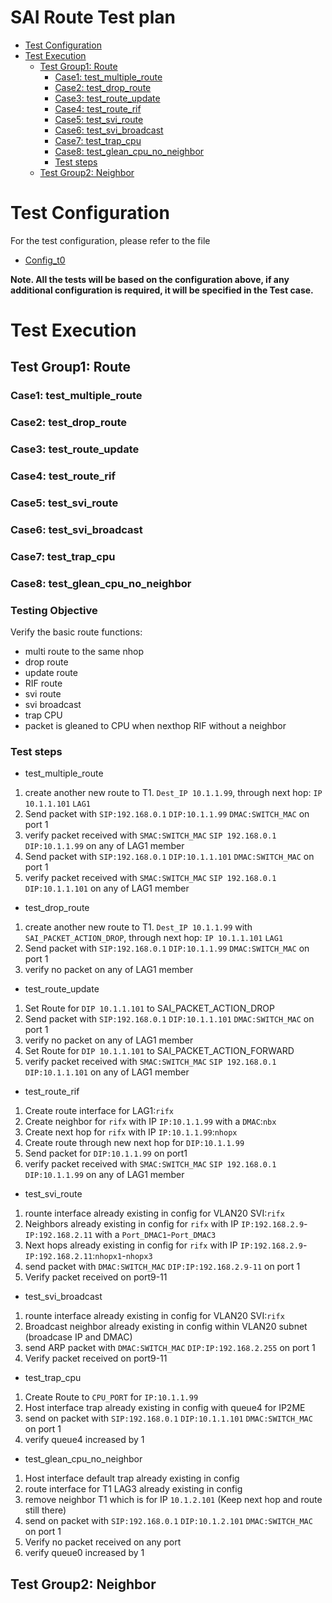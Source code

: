 # SAI Route Test plan <!-- omit in toc --> 

- [Test Configuration](#test-configuration)
- [Test Execution](#test-execution)
  - [Test Group1: Route](#test-group1-route)
    - [Case1: test_multiple_route](#case1-test_multiple_route)
    - [Case2: test_drop_route](#case2-test_drop_route)
    - [Case3: test_route_update](#case3-test_route_update)
    - [Case4: test_route_rif](#case4-test_route_rif)
    - [Case5: test_svi_route](#case5-test_svi_route)
    - [Case6: test_svi_broadcast](#case6-test_svi_broadcast)
    - [Case7: test_trap_cpu](#case7-test_trap_cpu)
    - [Case8: test_glean_cpu_no_neighbor](#case8-test_glean_cpu_no_neighbor)
    - [Test steps](#test-steps)
  - [Test Group2: Neighbor](#test-group2-neighbor)
# Test Configuration

For the test configuration, please refer to the file 
  - [Config_t0](./config_data/config_t0.md)
  
**Note. All the tests will be based on the configuration above, if any additional configuration is required, it will be specified in the Test case.**

# Test Execution

## Test Group1: Route
### Case1: test_multiple_route
### Case2: test_drop_route
### Case3: test_route_update
### Case4: test_route_rif
### Case5: test_svi_route
### Case6: test_svi_broadcast
### Case7: test_trap_cpu
### Case8: test_glean_cpu_no_neighbor

### Testing Objective <!-- omit in toc --> 
Verify the basic route functions:
- multi route to the same nhop
- drop route
- update route
- RIF route
- svi route
- svi broadcast
- trap CPU 
- packet is gleaned to CPU when nexthop RIF without a neighbor
  
### Test steps
- test_multiple_route

1. create another new route to T1. ``Dest_IP 10.1.1.99``, through next hop: ``IP 10.1.1.101`` ``LAG1``
2. Send packet with ``SIP:192.168.0.1`` ``DIP:10.1.1.99`` ``DMAC:SWITCH_MAC`` on port 1
3. verify packet received with ``SMAC:SWITCH_MAC`` ``SIP 192.168.0.1`` ``DIP:10.1.1.99`` on any of LAG1 member
4. Send packet with ``SIP:192.168.0.1`` ``DIP:10.1.1.101`` ``DMAC:SWITCH_MAC`` on port 1
5. verify packet received with ``SMAC:SWITCH_MAC`` ``SIP 192.168.0.1`` ``DIP:10.1.1.101`` on any of LAG1 member

- test_drop_route

1. create another new route to T1. ``Dest_IP 10.1.1.99`` with ``SAI_PACKET_ACTION_DROP``, through next hop: ``IP 10.1.1.101`` ``LAG1``
2. Send packet with ``SIP:192.168.0.1`` ``DIP:10.1.1.99`` ``DMAC:SWITCH_MAC`` on port 1
3. verify no packet on any of LAG1 member

- test_route_update

1. Set Route for  ``DIP 10.1.1.101`` to SAI_PACKET_ACTION_DROP
2. Send packet with ``SIP:192.168.0.1`` ``DIP:10.1.1.101`` ``DMAC:SWITCH_MAC`` on port 1
3. verify no packet on any of LAG1 member
4. Set Route for  ``DIP 10.1.1.101`` to SAI_PACKET_ACTION_FORWARD
5. verify packet received with ``SMAC:SWITCH_MAC`` ``SIP 192.168.0.1`` ``DIP:10.1.1.101`` on any of LAG1 member

- test_route_rif

1. Create route interface for LAG1:``rifx``
2. Create neighbor for ``rifx`` with IP ``IP:10.1.1.99`` with a ``DMAC``:``nbx``
3. Create next hop for ``rifx`` with IP ``IP:10.1.1.99``:``nhopx``
4. Create route through new next hop for ``DIP:10.1.1.99``
5. Send packet for ``DIP:10.1.1.99`` on port1
6. verify packet received with ``SMAC:SWITCH_MAC`` ``SIP 192.168.0.1`` ``DIP:10.1.1.99`` on any of LAG1 member

- test_svi_route

1. rounte interface already existing in config for VLAN20 SVI:``rifx``
2. Neighbors already existing in config for ``rifx`` with IP ``IP:192.168.2.9``-``IP:192.168.2.11`` with a ``Port_DMAC1``-``Port_DMAC3``
3. Next hops already existing in config for ``rifx`` with IP ``IP:192.168.2.9``-``IP:192.168.2.11``:``nhopx1``-``nhopx3``
4. send packet with ``DMAC:SWITCH_MAC`` ``DIP:IP:192.168.2.9-11`` on port 1
5. Verify packet received on port9-11

- test_svi_broadcast

1. rounte interface already existing in config for VLAN20 SVI:``rifx``
2. Broadcast neighbor already existing in config within VLAN20 subnet (broadcase IP and DMAC)
3. send ARP packet with ``DMAC:SWITCH_MAC`` ``DIP:IP:192.168.2.255`` on port 1
4. Verify packet received on port9-11

- test_trap_cpu

1. Create Route to ``CPU_PORT`` for ``IP:10.1.1.99``
2. Host interface trap already existing in config with queue4 for IP2ME
3. send on packet with ``SIP:192.168.0.1`` ``DIP:10.1.1.101`` ``DMAC:SWITCH_MAC`` on port 1
4. verify queue4 increased by 1

- test_glean_cpu_no_neighbor

1. Host interface default trap already existing in config
2. route interface for T1 LAG3 already existing in config
3. remove neighbor T1 which is for IP ``10.1.2.101`` (Keep next hop and route still there)
4. send on packet with ``SIP:192.168.0.1`` ``DIP:10.1.2.101`` ``DMAC:SWITCH_MAC`` on port 1
5. Verify no packet received on any port
6. verify queue0 increased by 1


## Test Group2: Neighbor
